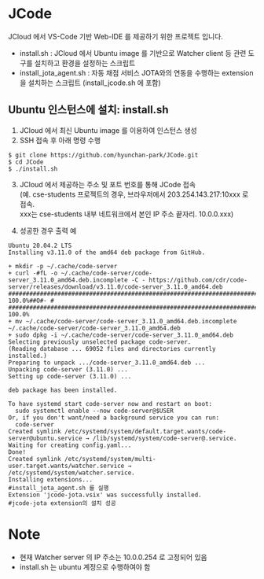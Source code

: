 # JCode
JCloud 에서 VS-Code 기반 Web-IDE 를 제공하기 위한 프로젝트 입니다. 
- install.sh : JCloud 에서 Ubuntu image 를 기반으로 Watcher client 등 관련 도구를 설치하고 환경을 설정하는 스크립트 
- install_jota_agent.sh : 자동 채점 서비스 JOTA와의 연동을 수행하는 extension 을 설치하는 스크립트 (install_jcode.sh 에 포함)

## Ubuntu 인스턴스에 설치: install.sh
1. JCloud 에서 최신 Ubuntu image 를 이용하여 인스턴스 생성
2. SSH 접속 후 아래 명령 수행

```
$ git clone https://github.com/hyunchan-park/JCode.git
$ cd JCode
$ ./install.sh
```

3. JCloud 에서 제공하는 주소 및 포트 번호를 통해 JCode 접속  
   (예. cse-students 프로젝트의 경우, 브라우저에서 203.254.143.217:10xxx 로 접속.  
   xxx는 cse-students 내부 네트워크에서 본인 IP 주소 끝자리. 10.0.0.xxx)

4. 성공한 경우 출력 예
```
Ubuntu 20.04.2 LTS
Installing v3.11.0 of the amd64 deb package from GitHub.

+ mkdir -p ~/.cache/code-server
+ curl -#fL -o ~/.cache/code-server/code-server_3.11.0_amd64.deb.incomplete -C - https://github.com/cdr/code-server/releases/download/v3.11.0/code-server_3.11.0_amd64.deb
######################################################################## 100.0%##O#- #                          ######################################################################## 100.0%
+ mv ~/.cache/code-server/code-server_3.11.0_amd64.deb.incomplete ~/.cache/code-server/code-server_3.11.0_amd64.deb
+ sudo dpkg -i ~/.cache/code-server/code-server_3.11.0_amd64.deb
Selecting previously unselected package code-server.
(Reading database ... 69052 files and directories currently installed.)
Preparing to unpack .../code-server_3.11.0_amd64.deb ...
Unpacking code-server (3.11.0) ...
Setting up code-server (3.11.0) ...

deb package has been installed.

To have systemd start code-server now and restart on boot:
  sudo systemctl enable --now code-server@$USER
Or, if you don't want/need a background service you can run:
  code-server
Created symlink /etc/systemd/system/default.target.wants/code-server@ubuntu.service → /lib/systemd/system/code-server@.service.
Waiting for creating config.yaml...
Done!
Created symlink /etc/systemd/system/multi-user.target.wants/watcher.service → /etc/systemd/system/watcher.service.
Installing extensions...                                          #install_jota_agent.sh 를 실행
Extension 'jcode-jota.vsix' was successfully installed.           #jcode-jota extension의 설치 성공
```

# Note
- 현재 Watcher server 의 IP 주소는 10.0.0.254 로 고정되어 있음
- install.sh 는 ubuntu 계정으로 수행하여야 함

